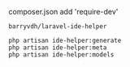 composer.json  add 'require-dev'
```
barryvdh/laravel-ide-helper
```

```shell
php artisan ide-helper:generate
php artisan ide-helper:meta
php artisan ide-helper:models
```
